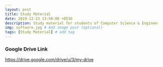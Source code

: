 ```yaml
---
layout: post
title: Study Material
date: 2019-12-23 13:50:00 +0530
description: Study material for students of Computer Science & Engineering. # Add post description (optional)
img: software.jpg # Add image post (optional)
tags: [Study Material] # add tag
---
```


### Google Drive Link

<https://drive.google.com/drive/u/3/my-drive>
